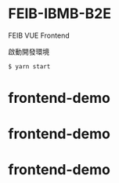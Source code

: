 # FEIB-IBMB-B2E

FEIB VUE Frontend

啟動開發環境

```bash
$ yarn start
```
# frontend-demo
# frontend-demo
# frontend-demo
